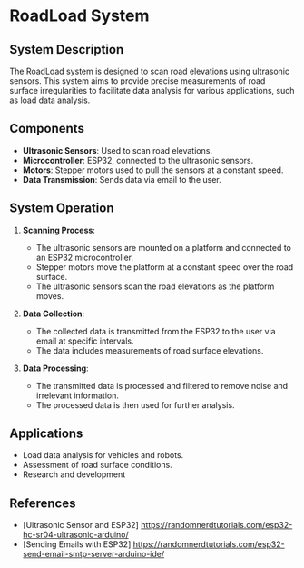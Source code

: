 # RoadLoad System

## System Description

The RoadLoad system is designed to scan road elevations using ultrasonic sensors. This system aims to provide precise measurements of road surface irregularities to facilitate data analysis for various applications, such as load data analysis.

## Components

- **Ultrasonic Sensors**: Used to scan road elevations.
- **Microcontroller**: ESP32, connected to the ultrasonic sensors.
- **Motors**: Stepper motors used to pull the sensors at a constant speed.
- **Data Transmission**: Sends data via email to the user.

## System Operation

1. **Scanning Process**:
   - The ultrasonic sensors are mounted on a platform and connected to an ESP32 microcontroller.
   - Stepper motors move the platform at a constant speed over the road surface.
   - The ultrasonic sensors scan the road elevations as the platform moves.

2. **Data Collection**:
   - The collected data is transmitted from the ESP32 to the user via email at specific intervals.
   - The data includes measurements of road surface elevations.

3. **Data Processing**:
   - The transmitted data is processed and filtered to remove noise and irrelevant information.
   - The processed data is then used for further analysis.

## Applications

- Load data analysis for vehicles and robots.
- Assessment of road surface conditions.
- Research and development

## References
- [Ultrasonic Sensor and ESP32] https://randomnerdtutorials.com/esp32-hc-sr04-ultrasonic-arduino/
- [Sending Emails with ESP32] https://randomnerdtutorials.com/esp32-send-email-smtp-server-arduino-ide/
